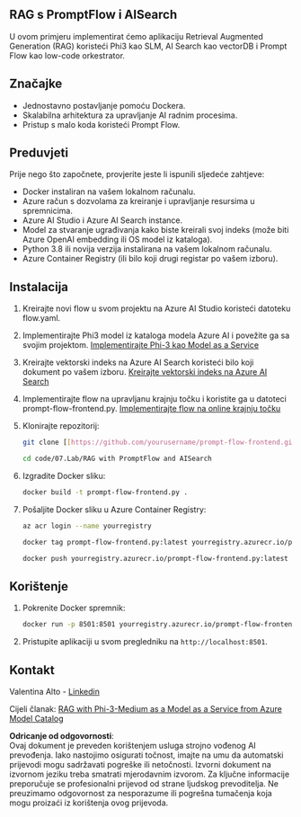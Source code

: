 ## RAG s PromptFlow i AISearch

U ovom primjeru implementirat ćemo aplikaciju Retrieval Augmented Generation (RAG) koristeći Phi3 kao SLM, AI Search kao vectorDB i Prompt Flow kao low-code orkestrator.

## Značajke

- Jednostavno postavljanje pomoću Dockera.
- Skalabilna arhitektura za upravljanje AI radnim procesima.
- Pristup s malo koda koristeći Prompt Flow.

## Preduvjeti

Prije nego što započnete, provjerite jeste li ispunili sljedeće zahtjeve:

- Docker instaliran na vašem lokalnom računalu.
- Azure račun s dozvolama za kreiranje i upravljanje resursima u spremnicima.
- Azure AI Studio i Azure AI Search instance.
- Model za stvaranje ugrađivanja kako biste kreirali svoj indeks (može biti Azure OpenAI embedding ili OS model iz kataloga).
- Python 3.8 ili novija verzija instalirana na vašem lokalnom računalu.
- Azure Container Registry (ili bilo koji drugi registar po vašem izboru).

## Instalacija

1. Kreirajte novi flow u svom projektu na Azure AI Studio koristeći datoteku flow.yaml.
2. Implementirajte Phi3 model iz kataloga modela Azure AI i povežite ga sa svojim projektom. [Implementirajte Phi-3 kao Model as a Service](https://learn.microsoft.com/azure/machine-learning/how-to-deploy-models-phi-3?view=azureml-api-2&tabs=phi-3-mini)
3. Kreirajte vektorski indeks na Azure AI Search koristeći bilo koji dokument po vašem izboru. [Kreirajte vektorski indeks na Azure AI Search](https://learn.microsoft.com/azure/search/search-how-to-create-search-index?tabs=portal)
4. Implementirajte flow na upravljanu krajnju točku i koristite ga u datoteci prompt-flow-frontend.py. [Implementirajte flow na online krajnju točku](https://learn.microsoft.com/azure/ai-studio/how-to/flow-deploy)
5. Klonirajte repozitorij:

    ```sh
    git clone [[https://github.com/yourusername/prompt-flow-frontend.git](https://github.com/microsoft/Phi-3CookBook.git)](https://github.com/microsoft/Phi-3CookBook.git)
    
    cd code/07.Lab/RAG with PromptFlow and AISearch
    ```

6. Izgradite Docker sliku:

    ```sh
    docker build -t prompt-flow-frontend.py .
    ```

7. Pošaljite Docker sliku u Azure Container Registry:

    ```sh
    az acr login --name yourregistry
    
    docker tag prompt-flow-frontend.py:latest yourregistry.azurecr.io/prompt-flow-frontend.py:latest
    
    docker push yourregistry.azurecr.io/prompt-flow-frontend.py:latest
    ```

## Korištenje

1. Pokrenite Docker spremnik:

    ```sh
    docker run -p 8501:8501 yourregistry.azurecr.io/prompt-flow-frontend.py:latest
    ```

2. Pristupite aplikaciji u svom pregledniku na `http://localhost:8501`.

## Kontakt

Valentina Alto - [Linkedin](https://www.linkedin.com/in/valentina-alto-6a0590148/)

Cijeli članak: [RAG with Phi-3-Medium as a Model as a Service from Azure Model Catalog](https://medium.com/@valentinaalto/rag-with-phi-3-medium-as-a-model-as-a-service-from-azure-model-catalog-62e1411948f3)

**Odricanje od odgovornosti**:  
Ovaj dokument je preveden korištenjem usluga strojno vođenog AI prevođenja. Iako nastojimo osigurati točnost, imajte na umu da automatski prijevodi mogu sadržavati pogreške ili netočnosti. Izvorni dokument na izvornom jeziku treba smatrati mjerodavnim izvorom. Za ključne informacije preporučuje se profesionalni prijevod od strane ljudskog prevoditelja. Ne preuzimamo odgovornost za nesporazume ili pogrešna tumačenja koja mogu proizaći iz korištenja ovog prijevoda.